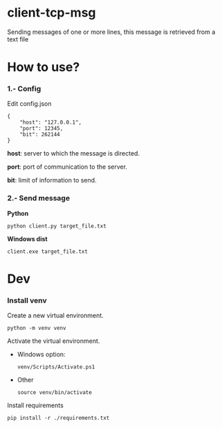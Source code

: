 # client-tcp-msg

Sending messages of one or more lines, this message is retrieved from a text file

# How to use?

### 1.- Config

Edit config.json

```
{
    "host": "127.0.0.1",
    "port": 12345,
    "bit": 262144
}
```

**host**: server to which the message is directed.

**port**: port of communication to the server.

**bit**: limit of information to send.

### 2.- Send message

**Python**

```
python client.py target_file.txt
```

**Windows dist**
```
client.exe target_file.txt
```

# Dev

### Install venv

Create a new virtual environment.

```
python -m venv venv
```

Activate the virtual environment.

- Windows option:
  
    ```
    venv/Scripts/Activate.ps1
    ```

- Other

    ```
    source venv/bin/activate
    ```
    
Install requirements

```
pip install -r ./requirements.txt
```

